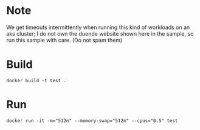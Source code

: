 # Note

We get timeouts intermittently when running this kind of workloads on an aks cluster;
I do not own the duende website shown here in the sample, so run this sample with care. (Do not spam them)

# Build

```
docker build -t test .
```

# Run

```
docker run -it -m="512m" --memory-swap="512m" --cpus="0.5" test
```
